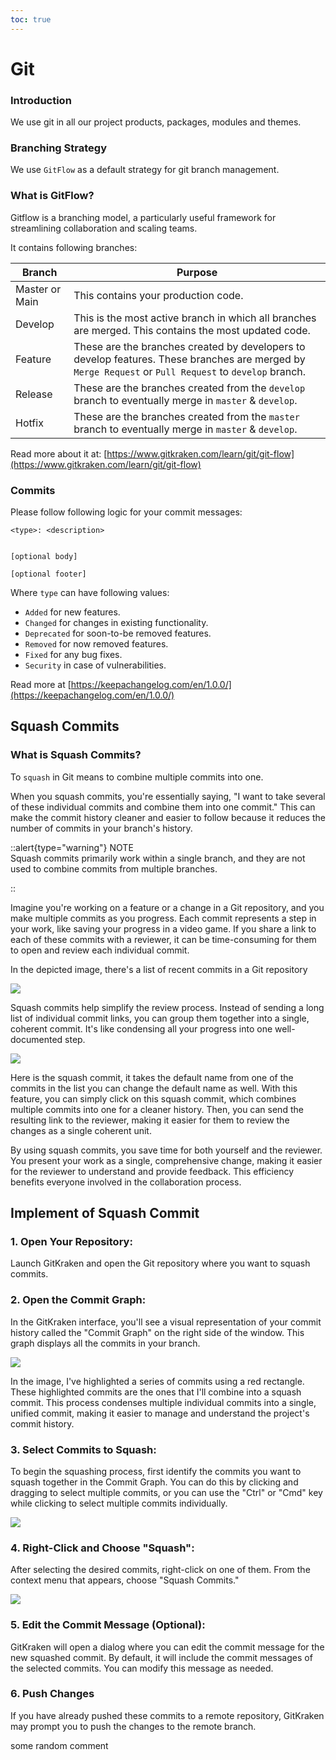 ```yaml
---
toc: true
---
```


# Git

### Introduction

We use git in all our project products, packages, modules and themes.

### Branching Strategy

We use `GitFlow` as a default strategy for git branch management.

### What is GitFlow?

Gitflow is a branching model, a particularly useful framework for streamlining collaboration and scaling teams.

It contains following branches:

|Branch| Purpose |
|--|--|
|Master or Main| This contains your production code. |
|Develop| This is the most active branch in which all branches are merged. This contains the most updated code. |
|Feature| These are the branches created by developers to develop features. These branches are merged by `Merge Request` or `Pull Request` to `develop` branch. |
|Release| These are the branches created from the `develop` branch to eventually merge in `master` & `develop`. |
|Hotfix| These are the branches created from the `master` branch to eventually merge in `master` & `develop`. |


Read more about it at: [https://www.gitkraken.com/learn/git/git-flow](https://www.gitkraken.com/learn/git/git-flow)


### Commits

Please follow following logic for your commit messages:

```shell
<type>: <description>


[optional body]

[optional footer]

```

Where `type` can have following values:

- `Added` for new features.
- `Changed` for changes in existing functionality.
- `Deprecated` for soon-to-be removed features.
- `Removed` for now removed features.
- `Fixed` for any bug fixes.
- `Security` in case of vulnerabilities.

Read more at [https://keepachangelog.com/en/1.0.0/](https://keepachangelog.com/en/1.0.0/)


## Squash Commits

### What is Squash Commits?

To `squash` in Git means to combine multiple commits into one.

When you squash commits, you're essentially saying, "I want to take several of these individual commits and combine them into one commit."
This can make the commit history cleaner and easier to follow because it reduces the number of commits in your branch's history.


::alert{type="warning"}
NOTE   
Squash commits primarily work within a single branch, and they are not used 
to combine commits from multiple branches.

::


Imagine you're working on a feature or a change in a Git repository, and you make multiple commits as 
you progress. Each commit represents a step in your work, like saving your progress in a video game. 
If you share a link to each of these commits with a reviewer, it can be time-consuming for them to open
and review each individual commit.

In the depicted image, there's a list of recent commits in a Git repository

<img src="/images/git-squash-4.png">




Squash commits help simplify the review process. Instead of sending a long list of individual commit 
links, you can group them together into a single, coherent commit. It's like condensing all your progress
into one well-documented step.



<img src="/images/git-squash-5.png">

Here is the squash commit, it takes the default name from one of the commits in the list you can change the default  name as well. With this
feature, you can simply click on this squash commit, which combines multiple commits into
one for a cleaner history. Then, you can send the resulting link to the reviewer, making it
easier for them to review the changes as a single coherent unit.


By using squash commits, you save time for both yourself and the reviewer. You present your work as a
single, comprehensive change, making it easier for the reviewer to understand and provide feedback. 
This efficiency benefits everyone involved in the collaboration process.

## Implement of Squash Commit

### 1. Open Your Repository:

Launch GitKraken and open the Git repository where you want to squash commits.

### 2. Open the Commit Graph:
In the GitKraken interface, you'll see a visual representation of your commit history called 
the "Commit Graph" on the right side of the window. This graph displays all the commits in your branch.

<img src="/images/git-squash-1.png">

In the image, I've highlighted a series of commits using a red rectangle. These highlighted commits are the ones that 
I'll combine into a squash commit. This process condenses multiple individual commits into a single, 
unified commit, making it easier to manage and understand the project's commit history.

### 3. Select Commits to Squash:
To begin the squashing process, first identify the commits you want to squash together in the Commit 
Graph. You can do this by clicking and dragging to select multiple commits, 
or you can use the "Ctrl" or "Cmd" key while clicking to select multiple commits individually.

<img src="/images/git-squash-3.png">

### 4. Right-Click and Choose "Squash":
After selecting the desired commits, right-click on one of them. From the context menu that appears,
choose "Squash Commits."

<img src="/images/git-squash-2.png">

### 5. Edit the Commit Message (Optional):

GitKraken will open a dialog where you can edit the commit message for the new squashed commit. 
By default, it will include the commit messages of the selected commits. 
You can modify this message as needed.



### 6. Push Changes

If you have already pushed these commits to a remote repository, GitKraken may prompt you to push the
changes to the remote branch.


some random comment 











